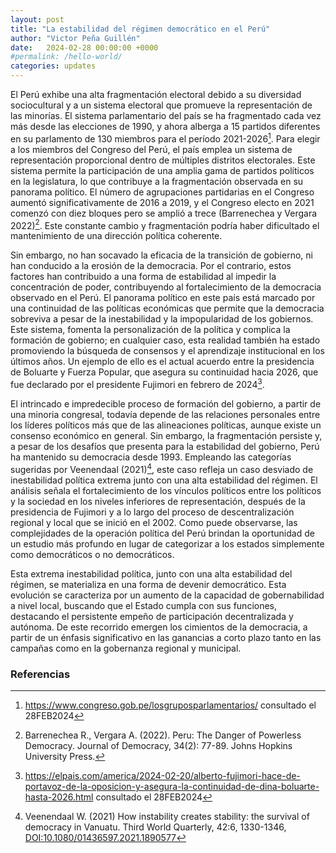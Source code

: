 ```yaml
---
layout: post
title: "La estabilidad del régimen democrático en el Perú"
author: "Victor Peña Guillén"
date:   2024-02-28 00:00:00 +0000
#permalink: /hello-world/
categories: updates
---
```


El Perú exhibe una alta fragmentación electoral debido a su diversidad sociocultural y a un sistema electoral que promueve la representación de las minorías. El sistema parlamentario del país se ha fragmentado cada vez más desde las elecciones de 1990, y ahora alberga a 15 partidos diferentes en su parlamento de 130 miembros para el período 2021-2026[^1]. Para elegir a los miembros del Congreso del Perú, el país emplea un sistema de representación proporcional dentro de múltiples distritos electorales. Este sistema permite la participación de una amplia gama de partidos políticos en la legislatura, lo que contribuye a la fragmentación observada en su panorama político. El número de agrupaciones partidarias en el Congreso aumentó significativamente de 2016 a 2019, y el Congreso electo en 2021 comenzó con diez bloques pero se amplió a trece (Barrenechea y Vergara 2022)[^2]. Este constante cambio y fragmentación podría haber dificultado el mantenimiento de una dirección política coherente.

Sin embargo, no han socavado la eficacia de la transición de gobierno, ni han conducido a la erosión de la democracia. Por el contrario, estos factores han contribuido a una forma de estabilidad al impedir la concentración de poder, contribuyendo al fortalecimiento de la democracia observado en el Perú. El panorama político en este país está marcado por una continuidad de las políticas económicas que permite que la democracia sobreviva a pesar de la inestabilidad y la impopularidad de los gobiernos. Este sistema, fomenta la personalización de la política y complica la formación de gobierno; en cualquier caso, esta realidad también ha estado promoviendo la búsqueda de consensos y el aprendizaje institucional en los últimos años. Un ejemplo de ello es el actual acuerdo entre la presidencia de Boluarte y Fuerza Popular, que asegura su continuidad hacia 2026, que fue declarado por el presidente Fujimori en febrero de 2024[^3].

El intrincado e impredecible proceso de formación del gobierno, a partir de una minoria congresal, todavía depende de las relaciones personales entre los líderes políticos más que de las alineaciones políticas, aunque existe un consenso económico en general. Sin embargo, la fragmentación persiste y, a pesar de los desafíos que presenta para la estabilidad del gobierno, Perú ha mantenido su democracia desde 1993. Empleando las categorías sugeridas por Veenendaal (2021)[^4], este caso refleja un caso desviado de inestabilidad política extrema junto con una alta estabilidad del régimen. El análisis señala el fortalecimiento de los vínculos políticos entre los políticos y la sociedad en los niveles inferiores de representación, después de la presidencia de Fujimori y a lo largo del proceso de descentralización regional y local que se inició en el 2002. Como puede observarse, las complejidades de la operación política del Perú brindan la oportunidad de un estudio más profundo en lugar de categorizar a los estados simplemente como democráticos o no democráticos.

Esta extrema inestabilidad política, junto con una alta estabilidad del régimen, se materializa en una forma de devenir democrático. Esta evolución se caracteriza por un aumento de la capacidad de gobernabilidad a nivel local, buscando que el Estado cumpla con sus funciones, destacando el persistente empeño de participación decentralizada y autónoma. De este recorrido emergen los cimientos de la democracia, a partir de un énfasis significativo en las ganancias a corto plazo tanto en las campañas como en la gobernanza regional y municipal.

### Referencias

[^1]: <https://www.congreso.gob.pe/losgruposparlamentarios/> consultado el 28FEB2024

[^2]: Barrenechea R., Vergara A. (2022). Peru: The Danger of Powerless Democracy. Journal of Democracy, 34(2): 77-89. Johns Hopkins University Press.

[^3]: <https://elpais.com/america/2024-02-20/alberto-fujimori-hace-de-portavoz-de-la-oposicion-y-asegura-la-continuidad-de-dina-boluarte-hasta-2026.html> consultado el 28FEB2024

[^4]: Veenendaal W. (2021) How instability creates stability: the survival of democracy in Vanuatu. Third World Quarterly, 42:6, 1330-1346, <DOI:10.1080/01436597.2021.1890577>
